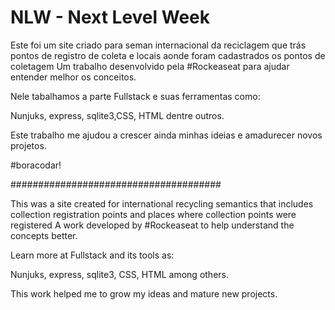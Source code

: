 # NLW - Next Level Week
Este foi um site criado para seman internacional da reciclagem que trás pontos de registro de coleta e locais aonde foram cadastrados os pontos de coletagem
Um trabalho desenvolvido pela #Rockeaseat para ajudar entender melhor os conceitos.

Nele tabalhamos a parte Fullstack e suas ferramentas como:

Nunjuks, express, sqlite3,CSS, HTML dentre outros.

Este trabalho me ajudou a crescer ainda minhas ideias e amadurecer novos projetos.

#boracodar!


######################################

This was a site created for international recycling semantics that includes collection registration points and places where collection points were registered
A work developed by #Rockeaseat to help understand the concepts better.

Learn more at Fullstack and its tools as:

Nunjuks, express, sqlite3, CSS, HTML among others.

This work helped me to grow my ideas and mature new projects.

